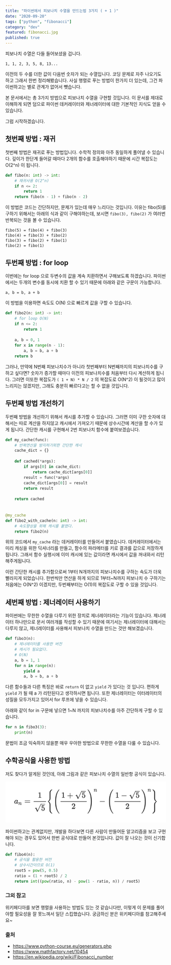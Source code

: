 ```yaml
---
title: "파이썬에서 피보나치 수열을 만드는법 3가지 ( + 1 )"
date: "2020-09-20"
tags: ["python", "fibonacci"]
category: "dev"
featured: fibonacci.jpg
published: true
---
```


피보나치 수열은 다들 들어보셨을 겁니다.

```
1, 1, 2, 3, 5, 8, 13...
```

이전의 두 수를 더한 값이 다음번 숫자가 되는 수열입니다.
코딩 문제로 자주 나오기도 하고 그래서 한번 정리해봤습니다.
사실 행렬로 푸는 방법이 한가지 더 있는데, 그건 파이썬하고는 별로 관계가 없어서 뺏습니다.

본 문서에서는 총 3가지 방법으로 피보나치 수열을 구현할 것입니다.
이 문서를 제대로 이해하게 되면 덤으로 파이썬 데커레이터와 제너레이터에 대한 기본적인 지식도 얻을 수 있습니다.

그럼 시작하겠습니다.

## 첫번째 방법 : 재귀

첫번째 방법은 재귀로 푸는 방법입니다. 수학적 정의와 아주 동일하게 풀어낼 수 있습니다.
깊이가 한단계 들어갈 때마다 2개의 함수를 호출해야하기 때문에 시간 복잡도는 O(2^n) 이 됩니다.

```python
def fibo(n: int) -> int:
    # 재귀사용 O(2^n)
    if n <= 2:
        return 1
    return fibo(n - 1) + fibo(n - 2)
```

이 방법은 코드는 간단하지만, 문제가 있는데 매우 느리다는 것입니다.
이유는 fibo(5)를 구하기 위해서는 아래의 식과 같이 구해야하는데,
보시면 `fibo(3), fibo(2)` 가 여러번 반복되는 것을 볼 수 있습니다.

```
fibo(5) = fibo(4) + fibo(3)
fibo(4) = fibo(3) + fibo(2)
fibo(3) = fibo(2) + fibo(1)
fibo(2) = fibo(1)
```

## 두번째 방법 : for loop

이번에는 for loop 으로 두변수의 값을 계속 치환하면서 구해보도록 하겠습니다.
파이썬에서는 두개의 변수를 동시에 치환 할 수 있기 때문에 아래와 같은 구문이 가능합니다.

```
a, b = b, a + b
```

이 방법을 이용하면 속도도 O(N) 으로 빠르게 값을 구할 수 있습니다.

```python
def fibo2(n: int) -> int:
    # for loop O(N)
    if n <= 2:
        return 1

    a, b = 0, 1
    for x in range(n - 1):
        a, b = b, a + b
    return b
```

그러나, 만약에 N번째 피보나치수가 아니라 첫번째부터 N번째까지의 피보나치수를 구하고 싶다면?
숫자가 증가할 때마다 이전의 피보나치수를 처음부터 다시 계산하게 됩니다. 그러면 이또한 복잡도가
`( 1 + N) * N / 2` 의 복잡도로 O(N^2) 이 될것이고 많이 느리지는 않겠지만, 그래도 충분히 빠르다고는 할 수 없을 것입니다.

## 두번째 방법 개선하기

두번째 방법을 개선하기 위해서 캐시를 추가할 수 있습니다.
그러면 이미 구한 숫자에 대해서는 따로 계산을 하지않고 캐시에서 가져오기 때문에 상수시간에 계산을 할 수가 있게 됩니다. 간단한 캐시를 구현해서 2번 피보나치 함수에 붙여보겠습니다.

```python
def my_cache(func):
    # 반복연산을 방지하기위한 간단한 캐시
    cache_dict = {}

    def cached(*args):
        if args[0] in cache_dict:
            return cache_dict[args[0]]
        result = func(*args)
        cache_dict[args[0]] = result
        return result

    return cached


@my_cache
def fibo2_with_cache(n: int) -> int:
    # 속도향상을 위해 캐시를 붙였다.
    return fibo2(n)
```

위의 코드에서 `my_cache` 라는 데커레이터를 만들어서 붙였습니다. 데커레이터에서는 미리 캐싱을 위한 딕셔너리를 만들고, 함수의 파라메터를 키로 결과를 값으로 저장하게 됩니다. 그래서 함수 실행시에 이미 캐시에 있는 값이라면 캐시에서 값을 꺼내와서 리턴해주게됩니다.

이런 간단한 캐시를 추가함으로써 1부터 N개까지의 피보나치수를 구하는 속도가 더욱 빨라지게 되었습니다.
한번씩만 연산을 하게 되므로 1부터~N까지 피보나치 수 구하기는 처음에는 O(N^2) 이겠지만, 두번째부터는 O(1)의 복잡도로 구할 수 있을 것입니다.

## 세번째 방법 : 제너레이터 사용하기

파이썬에는 무한한 수열을 다루기 위한 장치로 제너레이터라는 기능이 있습니다. 제너레이터 하나만으로 문서 여러개를 작성할 수 있기 때문에 여기서는 제너레이터에 대해서는 다루지 않고, 제너레이터를 사용해서 피보나치 수열을 만드는 것만 해보겠습니다.

```python
def fibo3(n):
    # 제너레이터를 사용한 버전
    # 캐시가 필요없다.
    # O(N)
    a, b = 1, 1
    for n in range(n):
        yield a
        a, b = b, a + b

```

다른 함수들과 다른 특징은 바로 `return` 이 없고 `yield` 가 있다는 것 입니다. 편하게 `yield` 가 될 때 a 가 리턴된다고 생각하시면 됩니다. 또한 제너레이터는 이터레이터의 성질을 모두가지고 있어서 for 루프에 넣을 수 있습니다.

아래와 같이 for in 구문에 넣으면 1~N 까지의 피보나치수를 아주 간단하게 구할 수 있습니다.

```python
for n in fibo3(3):
    print(n)
```

문법이 조금 익숙하지 않을뿐 매우 우아한 방법으로 무한한 수열을 다룰 수 있습니다.

## 수학공식을 사용한 방법

저도 찾다가 알게된 것인데, 아래 그림과 같은 피보나치 수열의 일반항 공식이 있습니다.

![피보나치일반항](./1.png)

파이썬하고는 관계없지만, 개발을 하다보면 다른 사람이 만들어둔 알고리즘을 보고 구현해야 되는 경우도 있어서
한번 공식대로 만들어 본것입니다. 값이 잘 나오는 것이 신기합니다.

```python
def fibo4(n):
    # 공식을 활용한 버전
    # 상수시간이므로 O(1)
    root5 = pow(5, 0.5)
    ratio = (1 + root5) / 2
    return int((pow(ratio, n) - pow(1 - ratio, n)) / root5)

```

### 그외 참고

위키페디아를 보면 행렬을 사용하는 방법도 있는 것 같습니다만,
이렇게 이 문제를 풀어야할 필요성을 잘 못느껴서 일단 스킵했습니다. 궁금하신 분은 위키페디아를 참고해주세요~

### 출처

- https://www.python-course.eu/generators.php
- https://www.mathfactory.net/10454
- https://en.wikipedia.org/wiki/Fibonacci_number
